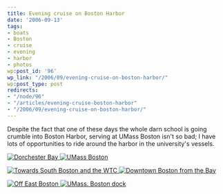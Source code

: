 ```yaml
---
title: Evening cruise on Boston Harbor
date: '2006-09-13'
tags:
- boats
- Boston
- cruise
- evening
- harbor
- photos
wp:post_id: '96'
wp_link: "/2006/09/evening-cruise-on-boston-harbor/"
wp:post_type: post
redirects:
- "/node/96"
- "/articles/evening-cruise-boston-harbor"
- "/2006/09/evening-cruise-on-boston-harbor/"
---
```


Despite the fact that one of these days the whole darn school is going crumble into Boston Harbor, serving at UMass Boston isn't so bad; I have lots of opportunities to ride around the harbor in the university's vessels.

[ ![Dorchester Bay](http://static.flickr.com/98/242632819_42b167aeb3_m.jpg) ](http://www.flickr.com/photos/bensheldon/242632819/ "Photo Sharing") [ ![UMass Boston](http://static.flickr.com/89/242632657_48f4423308_m.jpg) ](http://www.flickr.com/photos/bensheldon/242632657/ "Photo Sharing")

[ ![Towards South Boston and the WTC](http://static.flickr.com/71/242632360_8a380aac9c_m.jpg) ](http://www.flickr.com/photos/bensheldon/242632360/ "Photo Sharing") [ ![Downtown Boston from the Bay](http://static.flickr.com/85/242632562_d91ecd4429_m.jpg) ](http://www.flickr.com/photos/bensheldon/242632562/ "Photo Sharing")

[ ![Off East Boston](http://static.flickr.com/85/242632193_9e4b567422_m.jpg) ](http://www.flickr.com/photos/bensheldon/242632193/ "Photo Sharing") [ ![UMass. Boston dock](http://static.flickr.com/91/242632046_fdfb4f7ad3_m.jpg) ](http://www.flickr.com/photos/bensheldon/242632046/ "Photo Sharing")

